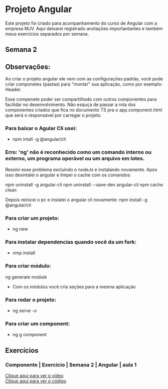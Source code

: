 # Projeto Angular

Este projeto foi criado para acompanhamento do curso de Angular com a empresa MJV. Aqui deixarei registrado anotações importantantes e também meus exercícios separados por semana.

## Semana 2
## Observações:
Ao criar o projeto angular ele vem com as configurações padrão, você pode criar componetes (pastas) para "montar" sua aplicação, como
por exemplo: Header.

Esse compenete poder ser compartilhado com outros componentes para facilidar no desenvolvimento. Não esquça de passar a rota dos componentes criados 
que fica no documento TS pra o app.component.html que será o responsável por carregar o projeto.
### Para baixar o Agular Cli usei:
- npm intall -g @angular/cli

### Erro: 'ng' não é reconhecido como um comando interno ou externo, um programa operável ou um arquivo em lotes.

Resolvi esse problema excluindo o nodeJs e instalando novamente. Após isso desintalei o angular e limpei o cache com os comandos:

npm uninstall -g angular-cli
npm uninstall --save-dev angular-cli
npm cache clean

Depois reinicei o pc e instalei o angular cli novamente:
npm install -g @angular/cli

### Para criar um projeto:
- ng new <nome>

### Para instalar dependencias quando você da um fork:
- nmp install

### Para criar módulo:
ng generate module <nome>
- Com os módulos você cria seções para a mesma aplicação
### Para rodar o projeto:
- ng serve -o

### Para criar um component:
- ng g component <nome>

## Exercícios
<h3>Componente | Exercício | Semana 2 | Angular | aula 1</h3>

<a href="https://www.loom.com/share/7424eba99bc041d7a41463d654ddb200" text-decoration="none">Clique aqui para ver o vídeo</a><br>
<a href="https://github.com/bruleonel/projeto-angular/commit/0b2608328e2a58c94df65fdaec81ade59fd597a8" text-decoration="none">Clique aqui para ver o código</a>




